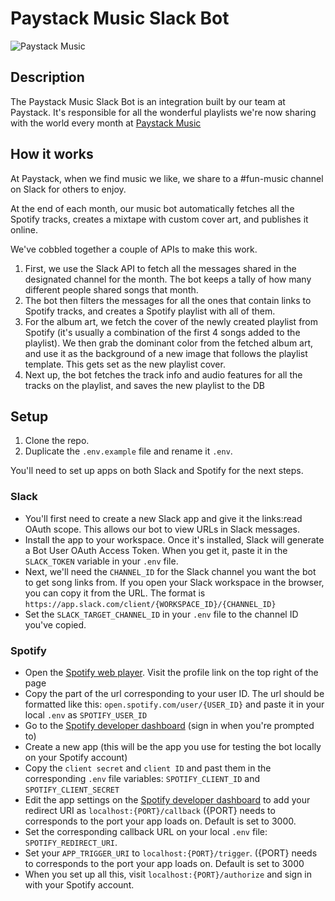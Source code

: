 # Paystack Music Slack Bot

![Paystack Music](paystack-music.gif)

## Description

The Paystack Music Slack Bot is an integration built by our team at Paystack. It's responsible for all the wonderful playlists we're now sharing with the world every month at [Paystack Music](<[https://paystack.com/music/](https://paystack.com/music/)>)

## How it works

At Paystack, when we find music we like, we share to a #fun-music channel on Slack for others to enjoy.

At the end of each month, our music bot automatically fetches all the Spotify tracks, creates a mixtape with custom cover art, and publishes it online.

We've cobbled together a couple of APIs to make this work.

1. First, we use the Slack API to fetch all the messages shared in the designated channel for the month. The bot keeps a tally of how many different people shared songs that month.
2. The bot then filters the messages for all the ones that contain links to Spotify tracks, and creates a Spotify playlist with all of them.
3. For the album art, we fetch the cover of the newly created playlist from Spotify (it's usually a combination of the first 4 songs added to the playlist). We then grab the dominant color from the fetched album art, and use it as the background of a new image that follows the playlist template. This gets set as the new playlist cover.
4. Next up, the bot fetches the track info and audio features for all the tracks on the playlist, and saves the new playlist to the DB

## Setup

1. Clone the repo.
2. Duplicate the `.env.example` file and rename it `.env`.

You'll need to set up apps on both Slack and Spotify for the next steps.

### Slack

- You'll first need to create a new Slack app and give it the links:read OAuth scope. This allows our bot to view URLs in Slack messages. 
- Install the app to your workspace. Once it's installed, Slack will generate a Bot User OAuth Access Token. When you get it, paste it in the `SLACK_TOKEN` variable in your `.env` file.
- Next, we'll need the `CHANNEL_ID` for the Slack channel you want the bot to get song links from. If you open your Slack workspace in the browser, you can copy it from the URL. The format is `https://app.slack.com/client/{WORKSPACE_ID}/{CHANNEL_ID}`
- Set the `SLACK_TARGET_CHANNEL_ID` in your `.env` file to the channel ID you've copied.

### Spotify

- Open the [Spotify web player](https://open.spotify.com/). Visit the profile link on the top right of the page
- Copy the part of the url corresponding to your user ID. The url should be formatted like this: `open.spotify.com/user/{USER_ID}` and paste it in your local `.env` as `SPOTIFY_USER_ID`
- Go to the [Spotify developer dashboard](https://developer.spotify.com/dashboard) (sign in when you're prompted to)
- Create a new app (this will be the app you use for testing the bot locally on your Spotify account)
- Copy the `client secret` and `client ID` and past them in the corresponding `.env` file variables: `SPOTIFY_CLIENT_ID` and `SPOTIFY_CLIENT_SECRET`
- Edit the app settings on the [Spotify developer dashboard](https://www.notion.so/paystack/Paystack-Music-API-11632e35bbb54e308d60333bd9835016#2fbf29c427d140ba88666510d853e30e) to add your redirect URI as `localhost:{PORT}/callback` ({PORT} needs to corresponds to the port your app loads on. Default is set to 3000.
- Set the corresponding callback URL on your local `.env` file: `SPOTIFY_REDIRECT_URI`.
- Set your `APP_TRIGGER_URI` to `localhost:{PORT}/trigger`. ({PORT} needs to corresponds to the port your app loads on. Default is set to 3000
- When you set up all this, visit `localhost:{PORT}/authorize` and sign in with your Spotify account.
